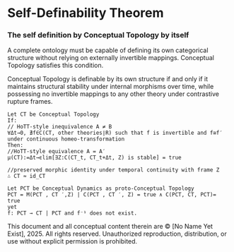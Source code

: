 # Self-Definability Theorem

### The self definition by Conceptual Topology by itself

A complete ontology must be capable of defining its own categorical structure without relying on externally invertible mappings. Conceptual Topology satisfies this condition.

Conceptual Topology is definable by its own structure if and only if it maintains structural stability under internal morphisms over time, while possessing no invertible mappings to any other theory under contrastive rupture frames.

```
Let CT be Conceptual Topology
If:
// HoTT-style inequivalence A ≠ B
∀Δt→0, ∄f∈C(CT, other theories∣R) such that f is invertible and f≅f′ under continuous homeo-transformation
Then:
//HoTT-style equivalence A = A′
μ(CT):=Δt→ϵlim[∃Z:C(CT_t, CT_t+Δt, Z) is stable] = true

//preserved morphic identity under temporal continuity with frame Z
∴ CT ≈ id_CT

Let PCT be Conceptual Dynamics as proto-Conceptual Topology
PCT = M(PCT , CT ′,Z) | C(PCT , CT ′, Z) = true ∧ C(PCT, CT, PCT)= true
yet
f: PCT → CT | PCT and f⁻¹ does not exist.
```
    
This document and all conceptual content therein are © [No Name Yet Exist], 2025. All rights reserved. Unauthorized reproduction, distribution, or use without explicit permission is prohibited.

